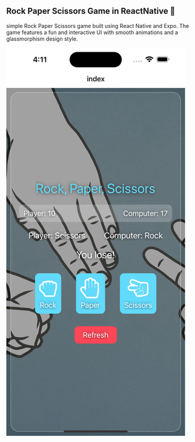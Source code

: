 ## Rock Paper Scissors Game in ReactNative 👋

 simple Rock Paper Scissors game built using React Native and Expo. The game features a fun and interactive UI with smooth animations and a glassmorphism design style.
 
<img src="assets/images/screenshot.png"/>

